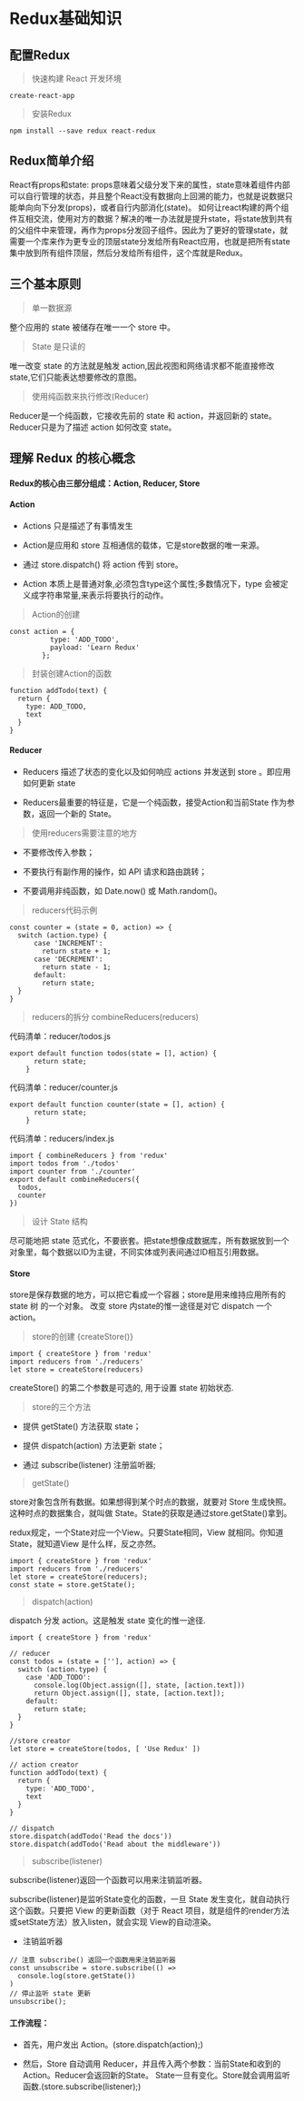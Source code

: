 # Redux基础知识

## 配置Redux

>快速构建 React 开发环境
 
``
create-react-app
``

>安装Redux

``
npm install --save redux react-redux
``


## Redux简单介绍

 React有props和state: props意味着父级分发下来的属性，state意味着组件内部可以自行管理的状态，并且整个React没有数据向上回溯的能力，也就是说数据只能单向向下分发(props)，或者自行内部消化(state)。
 如何让react构建的两个组件互相交流，使用对方的数据？解决的唯一办法就是提升state，将state放到共有的父组件中来管理，再作为props分发回子组件。因此为了更好的管理state，就需要一个库来作为更专业的顶层state分发给所有React应用，也就是把所有state集中放到所有组件顶层，然后分发给所有组件，这个库就是Redux。
 
 ## 三个基本原则
 
 >单一数据源
 
 整个应用的 state 被储存在唯一一个 store 中。
 
 >State 是只读的
 
 唯一改变 state 的方法就是触发 action,因此视图和网络请求都不能直接修改 state,它们只能表达想要修改的意图。
 
> 使用纯函数来执行修改(Reducer)

Reducer是一个纯函数，它接收先前的 state 和 action，并返回新的 state。Reducer只是为了描述 action 如何改变 state。

## 理解 Redux 的核心概念

#### Redux的核心由三部分组成：Action, Reducer, Store

#### Action

* Actions 只是描述了有事情发生
* Action是应用和 store 互相通信的载体，它是store数据的唯一来源。

* 通过 store.dispatch() 将 action 传到 store。

* Action 本质上是普通对象,必须包含type这个属性;多数情况下，type 会被定义成字符串常量,来表示将要执行的动作。

> Action的创建

    const action = {
              type: 'ADD_TODO',
              payload: 'Learn Redux'
            };

> 封装创建Action的函数
    
    function addTodo(text) {
      return {
        type: ADD_TODO,
        text
      }
    }
    
#### Reducer

* Reducers 描述了状态的变化以及如何响应 actions 并发送到 store 。即应用如何更新 state

* Reducers最重要的特征是，它是一个纯函数，接受Action和当前State 作为参数，返回一个新的 State。

> 使用reducers需要注意的地方

* 不要修改传入参数；

* 不要执行有副作用的操作，如 API 请求和路由跳转；

* 不要调用非纯函数，如 Date.now() 或 Math.random()。

> reducers代码示例

```
const counter = (state = 0, action) => {
  switch (action.type) {
      case 'INCREMENT':
        return state + 1;
      case 'DECREMENT':
        return state - 1;
      default:
        return state;
  }
}
```

> reducers的拆分 combineReducers(reducers)

代码清单：reducer/todos.js

```
export default function todos(state = [], action) {
      return state;
    }
```

代码清单：reducer/counter.js

```
export default function counter(state = [], action) {
      return state;
    }
```    

代码清单：reducers/index.js

```
import { combineReducers } from 'redux'
import todos from './todos'
import counter from './counter'
export default combineReducers({
  todos,
  counter
})
```

> 设计 State 结构

尽可能地把 state 范式化，不要嵌套。把state想像成数据库，所有数据放到一个对象里，每个数据以ID为主键，不同实体或列表间通过ID相互引用数据。


#### Store

store是保存数据的地方，可以把它看成一个容器；store是用来维持应用所有的 state 树 的一个对象。 改变 store 内state的惟一途径是对它 dispatch 一个 action。

> store的创建 {createStore()}

```
import { createStore } from 'redux'
import reducers from './reducers'
let store = createStore(reducers)
```

createStore() 的第二个参数是可选的, 用于设置 state 初始状态.

> store的三个方法

* 提供 getState() 方法获取 state；

* 提供 dispatch(action) 方法更新 state；

* 通过 subscribe(listener) 注册监听器;

> getState()

store对象包含所有数据。如果想得到某个时点的数据，就要对 Store 生成快照。这种时点的数据集合，就叫做 State。State的获取是通过store.getState()拿到。

redux规定，一个State对应一个View。只要State相同，View 就相同。你知道State，就知道View 是什么样，反之亦然。

```
import { createStore } from 'redux'
import reducers from './reducers'
let store = createStore(reducers);
const state = store.getState();
```

> dispatch(action)

dispatch 分发 action。这是触发 state 变化的惟一途径.

    import { createStore } from 'redux'
    
    // reducer
    const todos = (state = [''], action) => {
      switch (action.type) {
        case 'ADD_TODO':
          console.log(Object.assign([], state, [action.text]))
          return Object.assign([], state, [action.text]);
        default:
          return state;
      }
    }
    
    //store creator
    let store = createStore(todos, [ 'Use Redux' ])
    
    // action creator
    function addTodo(text) {
      return {
        type: 'ADD_TODO',
        text
      }
    }
    
    // dispatch
    store.dispatch(addTodo('Read the docs'))
    store.dispatch(addTodo('Read about the middleware'))

> subscribe(listener)

subscribe(listener)返回一个函数可以用来注销监听器。

subscribe(listener)是监听State变化的函数，一旦 State 发生变化，就自动执行这个函数。只要把 View 的更新函数（对于 React 项目，就是组件的render方法或setState方法）放入listen，就会实现 View的自动渲染。

* 注销监听器

```
// 注意 subscribe() 返回一个函数用来注销监听器
const unsubscribe = store.subscribe(() =>
  console.log(store.getState())
)
// 停止监听 state 更新
unsubscribe();
```


#### 工作流程：

* 首先，用户发出 Action。(store.dispatch(action);)

* 然后，Store 自动调用 Reducer，并且传入两个参数：当前State和收到的Action。Reducer会返回新的State。 State一旦有变化。Store就会调用监听函数.(store.subscribe(listener);)

